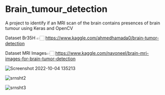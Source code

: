 # Brain_tumour_detection
A project to identify if an MRI scan of the brain contains presences of brain tumour using Keras and OpenCV

Dataset Br35H 👉🏻 https://www.kaggle.com/ahmedhamada0/brain-tumor-detection

Dataset MRI Images👉🏻 https://www.kaggle.com/navoneel/brain-mri-images-for-brain-tumor-detection


![Screenshot 2022-10-04 135213](https://user-images.githubusercontent.com/71512643/193770859-7d26b5c6-639b-485d-9a1b-6157ef7d41b3.jpg)

![srnsht2](https://user-images.githubusercontent.com/71512643/193768442-e07a1983-5382-45c9-adb6-d034f682a6cb.jpg)

![srnsht3](https://user-images.githubusercontent.com/71512643/193768478-53b7e9d6-8ef5-4e1d-b812-3a7b156a8b2c.jpg)
